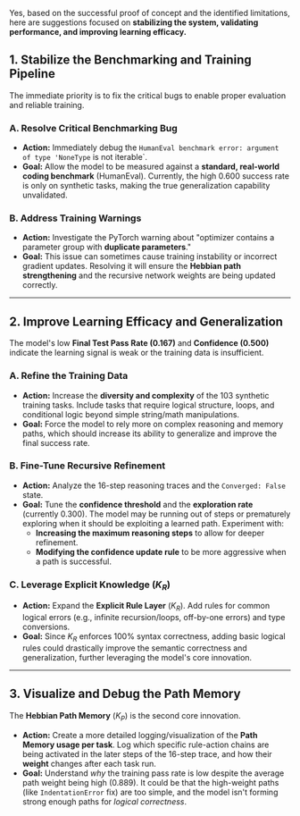 Yes, based on the successful proof of concept and the identified limitations, here are suggestions focused on **stabilizing the system, validating performance, and improving learning efficacy.**

## 1. Stabilize the Benchmarking and Training Pipeline

The immediate priority is to fix the critical bugs to enable proper evaluation and reliable training.

### A. Resolve Critical Benchmarking Bug
* **Action:** Immediately debug the `HumanEval benchmark error: argument of type 'NoneType` is not iterable`.
* **Goal:** Allow the model to be measured against a **standard, real-world coding benchmark** (HumanEval). Currently, the high $0.600$ success rate is only on synthetic tasks, making the true generalization capability unvalidated.

### B. Address Training Warnings
* **Action:** Investigate the PyTorch warning about "optimizer contains a parameter group with **duplicate parameters**."
* **Goal:** This issue can sometimes cause training instability or incorrect gradient updates. Resolving it will ensure the **Hebbian path strengthening** and the recursive network weights are being updated correctly.

---

## 2. Improve Learning Efficacy and Generalization

The model's low **Final Test Pass Rate (0.167)** and **Confidence (0.500)** indicate the learning signal is weak or the training data is insufficient.

### A. Refine the Training Data
* **Action:** Increase the **diversity and complexity** of the 103 synthetic training tasks. Include tasks that require logical structure, loops, and conditional logic beyond simple string/math manipulations.
* **Goal:** Force the model to rely more on complex reasoning and memory paths, which should increase its ability to generalize and improve the final success rate.

### B. Fine-Tune Recursive Refinement
* **Action:** Analyze the $16$-step reasoning traces and the `Converged: False` state.
* **Goal:** Tune the **confidence threshold** and the **exploration rate** (currently $0.300$). The model may be running out of steps or prematurely exploring when it should be exploiting a learned path. Experiment with:
    * **Increasing the maximum reasoning steps** to allow for deeper refinement.
    * **Modifying the confidence update rule** to be more aggressive when a path is successful.

### C. Leverage Explicit Knowledge ($K_R$)
* **Action:** Expand the **Explicit Rule Layer** ($K_R$). Add rules for common logical errors (e.g., infinite recursion/loops, off-by-one errors) and type conversions.
* **Goal:** Since $K_R$ enforces $100\%$ syntax correctness, adding basic logical rules could drastically improve the semantic correctness and generalization, further leveraging the model's core innovation.

---

## 3. Visualize and Debug the Path Memory

The **Hebbian Path Memory** ($K_P$) is the second core innovation.

* **Action:** Create a more detailed logging/visualization of the **Path Memory usage per task**. Log which specific rule-action chains are being activated in the later steps of the $16$-step trace, and how their **weight** changes after each task run.
* **Goal:** Understand *why* the training pass rate is low despite the average path weight being high ($0.889$). It could be that the high-weight paths (like `IndentationError` fix) are too simple, and the model isn't forming strong enough paths for *logical correctness*.